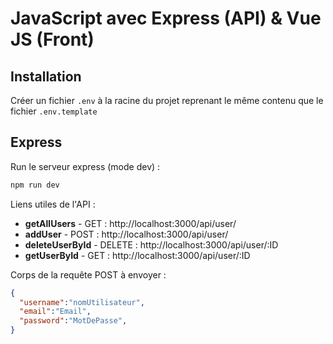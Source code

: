 # JavaScript avec Express (API) & Vue JS (Front)

## Installation
Créer un fichier `.env` à la racine du projet reprenant le même contenu que le fichier `.env.template`

## Express
Run le serveur express (mode dev) :

```bash
npm run dev 
```

Liens utiles de l'API :
- **getAllUsers** - GET : http://localhost:3000/api/user/
- **addUser** - POST : http://localhost:3000/api/user/
- **deleteUserById** - DELETE : http://localhost:3000/api/user/:ID
- **getUserById** - GET : http://localhost:3000/api/user/:ID

Corps de la requête POST à envoyer :
```json
{
  "username":"nomUtilisateur",
  "email":"Email",
  "password":"MotDePasse",
}
```